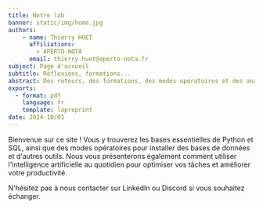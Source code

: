 ```yaml
---
title: Notre lab
banner: static/img/home.jpg
authors: 
    - name: Thierry HUET
      affiliations: 
        - APERTO-NOTA
      email: thierry.huet@aperto-nota.fr
subject: Page d'accueil
subtitle: Réflexions, formations...
abstract: Des retours, des formations, des modes opératoires et des analyses de pointe sur certaines de nos activités liées à l'IT. Merci de votre indulgence... ce site est en constante évolution...
exports: 
  - format: pdf
    language: fr
    template: lapreprint
date: 2024-10/01
---
```


Bienvenue sur ce site ! Vous y trouverez les bases essentielles de Python et SQL, ainsi que des modes opératoires pour installer des bases de données et d'autres outils. Nous vous présenterons également comment utiliser l'intelligence artificielle au quotidien pour optimiser vos tâches et améliorer votre productivité. 

N'hésitez pas à nous contacter sur LinkedIn ou Discord si vous souhaitez échanger.